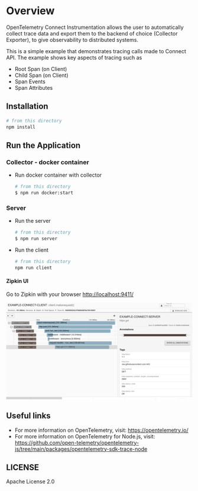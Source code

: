 # Overview

OpenTelemetry Connect Instrumentation allows the user to automatically collect trace data and export them to the backend of choice (Collector Exporter), to give observability to distributed systems.

This is a simple example that demonstrates tracing calls made to Connect API. The example shows key aspects of tracing such as

- Root Span (on Client)
- Child Span (on Client)
- Span Events
- Span Attributes

## Installation

```sh
# from this directory
npm install
```

## Run the Application

### Collector - docker container

- Run docker container with collector

   ```sh
   # from this directory
   $ npm run docker:start
   ```

### Server

- Run the server

   ```sh
   # from this directory
   $ npm run server
   ```

- Run the client

   ```sh
   # from this directory
   npm run client
   ```

#### Zipkin UI

Go to Zipkin with your browser <http://localhost:9411/>

<p align="center"><img src="images/trace1.png?raw=true"/></p>

## Useful links

- For more information on OpenTelemetry, visit: <https://opentelemetry.io/>
- For more information on OpenTelemetry for Node.js, visit: <https://github.com/open-telemetry/opentelemetry-js/tree/main/packages/opentelemetry-sdk-trace-node>

## LICENSE

Apache License 2.0
